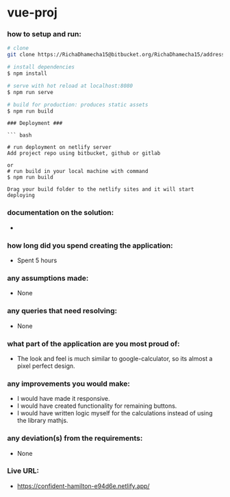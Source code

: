 # vue-proj

### how to setup and run:

```bash
# clone
git clone https://RichaDhamecha15@bitbucket.org/RichaDhamecha15/addressbook.git --- change

# install dependencies
$ npm install

# serve with hot reload at localhost:8080
$ npm run serve

# build for production: produces static assets
$ npm run build

```

````
### Deployment ###

``` bash

# run deployment on netlify server
Add project repo using bitbucket, github or gitlab

or
# run build in your local machine with command
$ npm run build

Drag your build folder to the netlify sites and it will start deploying

````

### documentation on the solution:

-

### how long did you spend creating the application:

- Spent 5 hours

### any assumptions made:

- None

### any queries that need resolving:

- None

### what part of the application are you most proud of:

- The look and feel is much similar to google-calculator, so its almost a pixel perfect design.

### any improvements you would make:

- I would have made it responsive.
- I would have created functionality for remaining buttons.
- I would have written logic myself for the calculations instead of using the library mathjs.

### any deviation(s) from the requirements:

- None

### Live URL:

- https://confident-hamilton-e94d6e.netlify.app/
